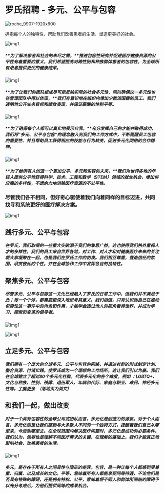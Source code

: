 # 罗氏招聘 - 多元、公平与包容

![roche_9907-1920x600](https://cdn.phenompeople.com/CareerConnectResources/ROCHGLOBAL/images/Roche_145133-1705692589481.png)

拥抱每个人的独特性，帮助我们改善患者的生活、塑造更美好的社会。

![img1](https://cdn.phenompeople.com/CareerConnectResources/ROCHGLOBAL/images/Roche_33870_1280x854-1686224777996.png)

##### **为了解决患者和社会的未尽之需，**推进包容性研究并促进医疗健康资源的公平性有着重要的意义。我们希望提高对跨性别和种族群体患者的包容性，为全球所有患者提供更优的健康结果。

![img1](https://cdn.phenompeople.com/CareerConnectResources/ROCHGLOBAL/images/Roche_9643_1280x854-1686224776603.png)

##### **为了让我们的团队组成尽可能反映实际的社会多元性、同时确保这一多元性也在管理团队中得以体现，**我们有意识地在组织内增加少数派国籍的员工。我们透明地公开业务目标和绩效表现，并保证薪酬的性别平等。

![img1](https://cdn.phenompeople.com/CareerConnectResources/ROCHGLOBAL/images/Roche_9813_1280x854-1686224775234.png)

##### **为了确保每个人都可以真实地展示自我，**充分发挥自己的才能并取得成功，我们将“多元、公平与包容”的理念融入到我们的工作方式中，不断提醒员工包容的重要性、并且帮助员工获得相应的技能与行为转变，促进多元化网络的合作精神。

![img1](https://cdn.phenompeople.com/CareerConnectResources/ROCHGLOBAL/images/Roche_10288_1280x854-1686224773378.png)

##### **为了给所有人创造一个更加公平、多元和包容的未来，**我们为世界各地的年轻人提供公平地获得科学、技术、工程和数学（STEM）领域的就业机会，增加供应商的多样性，不遗余力地消除医疗资源的不公平性。

### 尽管我们各不相同，但好奇心驱使着我们向着同样的目标迈进，共同找寻和系统更好的医疗解决方案。

![img1](https://cdn.phenompeople.com/CareerConnectResources/ROCHGLOBAL/images/Roche_114256_1280x854-1689568296358.png)

## 践行多元、公平与包容

##### 在罗氏，我们取得的一些重大突破源于我们的集思广益，这也使得我们格外重视人才的多样性。我们的员工来自世界各地，对工作、对人才和对健康医疗未来的关注将大家凝聚在一起，也是我们在罗氏工作的初衷。我们相互尊重，营造信任的氛围，欣赏彼此的个性，并在全球协作工作中发挥各自的独特性。

## 聚焦多元、公平与包容

##### 尽管多元、公平与包容这一文化已经融入了罗氏的日常工作中，但我们并不满足于此；每一个个体，都需要更深入地思考其意义。我们相信，只有认识到自己在推动包容性这一事件中的角色和作用，才能学会透过他人的视角看待世界，并成为学习、探索和变革的倡导者。

![img1](https://cdn.phenompeople.com/CareerConnectResources/ROCHGLOBAL/images/Roche_145132_1280x854-1686224770688.png)

![img1](https://cdn.phenompeople.com/CareerConnectResources/ROCHGLOBAL/images/Roche_120985_1280x854-1686224768547.png)

## 立足多元、公平与包容

##### 我们拥有一个庞大的全球多元、公平与包容的网络，并通过社群的形式制定计划、整合资源、付诸实践，使罗氏成为一个理想的工作场所，这让我们引以为豪。我们在全球建立了超过80个多元化社群，代表多元化的各个维度，例如 ：LGBTQ+、文化与种族、性别、残障、退伍军人、年龄和代际、家庭与职业、难民、神经多元性等。​​​​​​​[了解更多](https://www.roche.com/stories/pride-lgbtq/ "Learn more")  （落地页为英文）

## 和我们一起，做出改变

##### 对于一个具有包容性的全球公司或团队而言，多元化是创造力的源泉。对于个人而言，多元化则是让我们感到与大多数人不同的一个独特方式，提醒着我们自己从哪里来，今后到哪里去。在全球范围内解决医疗问题时，多元化是成功的必要条件。我们认为，包容性是理解不同医疗需求的关键，在理解的基础上，我们才能真正地影响社会，改善患者的生活。

![img1](https://cdn.phenompeople.com/CareerConnectResources/ROCHGLOBAL/images/Roche_1141911_1280x854-1689571386893.png)

##### **多元**，是存在于所有人之间显性与隐形的差异。包容，是一种让每个人都感到受尊重、归属、以及成长的文化。**平等**，意味着所有人都能享受同等待遇，不论他们是否具有特殊的障碍，还是拥有特权。**公平**，意味着将不同人和群体所面临的障碍予以充分考虑后，为他们提供同等的成果机会。
<!-- tcd_original_link https://careers.roche.com/cn/zh/diversity-equity-inclusion -->
